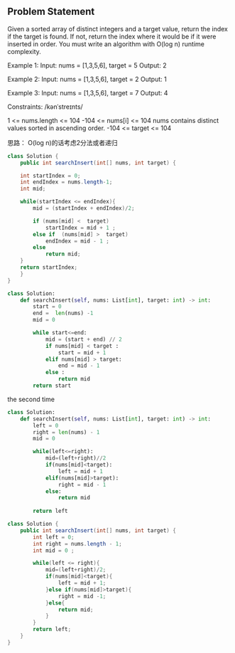 ## Problem Statement
Given a sorted array of distinct integers and a target value, return the index if the target is found. If not, return the index where it would be if it were inserted in order.
You must write an algorithm with O(log n) runtime complexity.

Example 1:
Input: nums = [1,3,5,6], target = 5
Output: 2

Example 2:
Input: nums = [1,3,5,6], target = 2
Output: 1

Example 3:
Input: nums = [1,3,5,6], target = 7
Output: 4 

Constraints: /kənˈstreɪnts/

1 <= nums.length <= 104
-104 <= nums[i] <= 104
nums contains distinct values sorted in ascending order.
-104 <= target <= 104

思路：
O(log n)的话考虑2分法或者递归 

```java
class Solution {
    public int searchInsert(int[] nums, int target) {

    int startIndex = 0;
    int endIndex = nums.length-1;
    int mid;

    while(startIndex <= endIndex){
        mid = (startIndex + endIndex)/2;

        if (nums[mid] <  target)
            startIndex = mid + 1 ;
        else if  (nums[mid] >  target)
            endIndex = mid - 1 ;
        else
            return mid;        
    }
    return startIndex;
    }
}
```

```python
class Solution:
    def searchInsert(self, nums: List[int], target: int) -> int:
        start = 0
        end =  len(nums) -1
        mid = 0

        while start<=end:
            mid = (start + end) // 2
            if nums[mid] < target :
                start = mid + 1
            elif nums[mid] > target:
                end = mid - 1
            else :
                return mid
        return start 
```

the second time

```python
class Solution:
    def searchInsert(self, nums: List[int], target: int) -> int:
        left = 0
        right = len(nums) - 1
        mid = 0

        while(left<=right):
            mid=(left+right)//2
            if(nums[mid]<target):
                left = mid + 1
            elif(nums[mid]>target):
                right = mid - 1
            else:
                return mid
            
        return left
```

```java
class Solution {
    public int searchInsert(int[] nums, int target) {
        int left = 0;
        int right = nums.length - 1;
        int mid = 0 ;

        while(left <= right){
            mid=(left+right)/2;
            if(nums[mid]<target){
                left = mid + 1;
            }else if(nums[mid]>target){
                right = mid -1;
            }else{
                return mid;
            }
        }
        return left;
    }
}
```